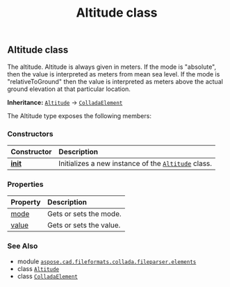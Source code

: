 ﻿---
title: Altitude class
second_title: Aspose.CAD for Python via .NET API References
description: 
type: docs
weight: 20
url: /aspose.cad.fileformats.collada.fileparser.elements/altitude/
is_root: false
---

## Altitude class

The altitude.
Altitude is always given in meters.
If the mode is "absolute", then the value is interpreted as meters from mean sea level.
If the mode is "relativeToGround" then the value is interpreted as meters above the actual ground elevation at that particular location.



**Inheritance:** [`Altitude`](/cad/python-net/aspose.cad.fileformats.collada.fileparser.elements/altitude) → 
[`ColladaElement`](/cad/python-net/aspose.cad.fileformats.collada.fileparser.elements/colladaelement)



The Altitude type exposes the following members:

### Constructors
| Constructor | Description |
| :- | :- |
| [__init__](/cad/python-net/aspose.cad.fileformats.collada.fileparser.elements/altitude/__init__/#) | Initializes a new instance of the [`Altitude`](/cad/python-net/aspose.cad.fileformats.collada.fileparser.elements/altitude) class. |


### Properties
| Property | Description |
| :- | :- |
| [mode](/cad/python-net/aspose.cad.fileformats.collada.fileparser.elements/altitude/mode) | Gets or sets the mode. |
| [value](/cad/python-net/aspose.cad.fileformats.collada.fileparser.elements/altitude/value) | Gets or sets the value. |



### See Also
* module [`aspose.cad.fileformats.collada.fileparser.elements`](..)
* class [`Altitude`](/cad/python-net/aspose.cad.fileformats.collada.fileparser.elements/altitude)
* class [`ColladaElement`](/cad/python-net/aspose.cad.fileformats.collada.fileparser.elements/colladaelement)

